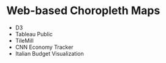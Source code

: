 # Web-based Choropleth Maps

 * D3
 * Tableau Public
 * TileMill
 * CNN Economy Tracker
 * Italian Budget Visualization
